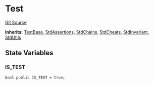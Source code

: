 # Test
[Git Source](https://github.com/metacontract/mc/blob/20954f1387efa0bc72b42d3e78a22f9f845eebbd/src/devkit/Flattened.sol)

**Inherits:**
[TestBase](abstract.TestBase.md), [StdAssertions](abstract.StdAssertions.md), [StdChains](abstract.StdChains.md), [StdCheats](abstract.StdCheats.md), [StdInvariant](abstract.StdInvariant.md), [StdUtils](abstract.StdUtils.md)


## State Variables
### IS_TEST

```solidity
bool public IS_TEST = true;
```


